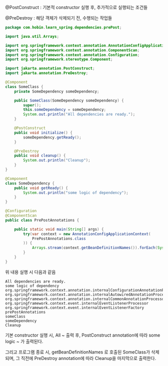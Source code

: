 @PostConstruct : 기본적 constructor 실행 후, 추가적으로 실행되는 조건들 

@PreDestroy : 해당 객체가 삭제되기 전, 수행되는 작업들

```java
package com.hobin.learn_spring.dependencies.prePost;

import java.util.Arrays;

import org.springframework.context.annotation.AnnotationConfigApplicationContext;
import org.springframework.context.annotation.ComponentScan;
import org.springframework.context.annotation.Configuration;
import org.springframework.stereotype.Component;

import jakarta.annotation.PostConstruct;
import jakarta.annotation.PreDestroy;

@Component
class SomeClass {
	private SomeDependency someDependency;

	public SomeClass(SomeDependency someDependency) {
		super();
		this.someDependency = someDependency;
		System.out.println("All dependencies are ready.");
	}

	@PostConstruct
	public void initialize() {
		someDependency.getReady();
	}

	@PreDestroy
	public void cleanup() {
		System.out.println("Cleanup");
	}
}

@Component
class SomeDependency {
	public void getReady() {
		System.out.println("some logic of dependency");
	}
}

@Configuration
@ComponentScan
public class PrePostAnnotations {

	public static void main(String[] args) {
		try(var context = new AnnotationConfigApplicationContext(
			PrePostAnnotations.class
		)) {
			Arrays.stream(context.getBeanDefinitionNames()).forEach(System.out::println);
		}
	}
}
```

위 내용 실행 시 다음과 같음

```
All dependencies are ready.
some logic of dependency
org.springframework.context.annotation.internalConfigurationAnnotationProcessor
org.springframework.context.annotation.internalAutowiredAnnotationProcessor
org.springframework.context.annotation.internalCommonAnnotationProcessor
org.springframework.context.event.internalEventListenerProcessor
org.springframework.context.event.internalEventListenerFactory
prePostAnnotations
someClass
someDependency
Cleanup
```

기본 constructor 실행 시, All ~ 출력 후, PostConstruct annotation에 따라 some logic ~ 가 출력된다. 

그리고 프로그램 종료 시, getBeanDefinitionNames 로 호출된 SomeClass가 삭제되며,
그 직전에 PreDestroy annotation에 따라 Cleanup을 마지막으로 출력한다. 


